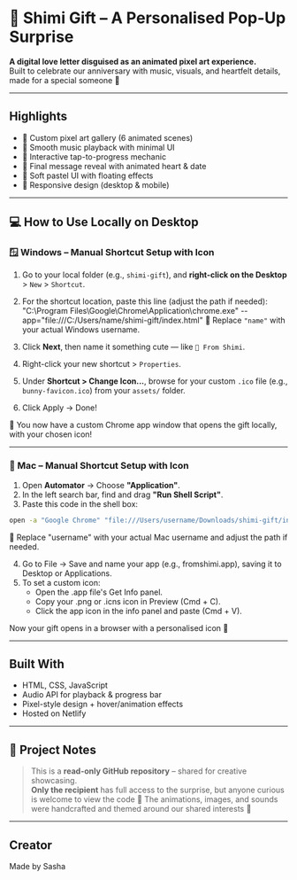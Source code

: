 # 🐰 Shimi Gift – A Personalised Pop-Up Surprise

**A digital love letter disguised as an animated pixel art experience.**  
Built to celebrate our anniversary with music, visuals, and heartfelt details,
made for a special someone 💜

---

## Highlights

- 🎀 Custom pixel art gallery (6 animated scenes)
- 🎵 Smooth music playback with minimal UI
- 🐾 Interactive tap-to-progress mechanic
- 💬 Final message reveal with animated heart & date
- 🎨 Soft pastel UI with floating effects
- 📱 Responsive design (desktop & mobile)

---

## 💻 How to Use Locally on Desktop


### 🪟 Windows – Manual Shortcut Setup with Icon

1. Go to your local folder (e.g., `shimi-gift`), and **right-click on the Desktop** > `New` > `Shortcut`.
2. For the shortcut location, paste this line (adjust the path if needed):
"C:\Program Files\Google\Chrome\Application\chrome.exe" --app="file:///C:/Users/name/shimi-gift/index.html"
🔁 Replace `"name"` with your actual Windows username.

3. Click **Next**, then name it something cute — like `💜 From Shimi`.
4. Right-click your new shortcut > `Properties`.
5. Under **Shortcut > Change Icon...**, browse for your custom `.ico` file (e.g., `bunny-favicon.ico`) from your `assets/` folder.
6. Click Apply → Done!

🌟 You now have a custom Chrome app window that opens the gift locally, with your chosen icon!

---

### 🍎 Mac – Manual Shortcut Setup with Icon

1. Open **Automator** → Choose **"Application"**.
2. In the left search bar, find and drag **"Run Shell Script"**.
3. Paste this code in the shell box:

```bash
open -a "Google Chrome" "file:///Users/username/Downloads/shimi-gift/index.html"
```
🔁 Replace "username" with your actual Mac username and adjust the path if needed.

4. Go to File → Save and name your app (e.g., fromshimi.app), saving it to Desktop or Applications.
5. To set a custom icon:
      - Open the .app file's Get Info panel.
      - Copy your .png or .icns icon in Preview (Cmd + C).
      - Click the app icon in the info panel and paste (Cmd + V).

Now your gift opens in a browser with a personalised icon 🐰

---

## Built With

- HTML, CSS, JavaScript
- Audio API for playback & progress bar
- Pixel-style design + hover/animation effects
- Hosted on Netlify

---

## 🧾 Project Notes

> This is a **read-only GitHub repository** – shared for creative showcasing.  
> **Only the recipient** has full access to the surprise, but anyone curious is welcome to view the code 💌
> The animations, images, and sounds were handcrafted and themed around our shared interests 💜

---

## Creator

Made by Sasha
